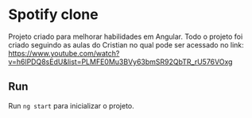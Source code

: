 # Spotify clone

Projeto criado para melhorar habilidades em Angular. Todo o projeto foi criado seguindo as aulas do Cristian no qual pode ser acessado no link:
https://www.youtube.com/watch?v=h6lPDQ8sEdU&list=PLMFE0Mu3BVy63bmSR92QbTR_rU576VOxg

## Run

Run `ng start` para inicializar o projeto.
